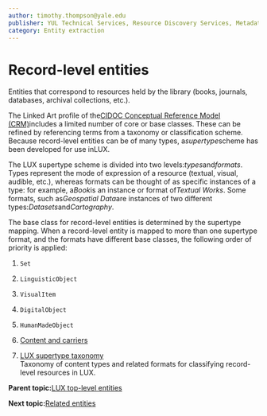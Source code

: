 ```yaml
---
author: timothy.thompson@yale.edu
publisher: YUL Technical Services, Resource Discovery Services, Metadata Services Unit
category: Entity extraction
---
```


# Record-level entities

Entities that correspond to resources held by the library \(books, journals, databases, archival collections, etc.\).

The Linked Art profile of the[CIDOC Conceptual Reference Model \(CRM\)](http://www.cidoc-crm.org/html/5.0.4/cidoc-crm.html)includes a limited number of core or base classes. These can be refined by referencing terms from a taxonomy or classification scheme. Because record-level entities can be of many types, a*supertype*scheme has been developed for use inLUX.

The LUX supertype scheme is divided into two levels:*types*and*formats*. Types represent the mode of expression of a resource \(textual, visual, audible, etc.\), whereas formats can be thought of as specific instances of a type: for example, a*Book*is an instance or format of*Textual Works*. Some formats, such as*Geospatial Data*are instances of two different types:*Datasets*and*Cartography*.

The base class for record-level entities is determined by the supertype mapping. When a record-level entity is mapped to more than one supertype format, and the formats have different base classes, the following order of priority is applied:

1.  `Set`

2.  `LinguisticObject`

3.  `VisualItem`

4.  `DigitalObject`

5.  `HumanMadeObject`



1.  [Content and carriers](../tasks/content_and_carriers.md)  

2.  [LUX supertype taxonomy](../tasks/supertypes/supertypes.md)  
Taxonomy of content types and related formats for classifying record-level resources in LUX.

**Parent topic:**[LUX top-level entities](../concepts/lux_top-level_entities.md)

**Next topic:**[Related entities](../tasks/related_entities.md)

